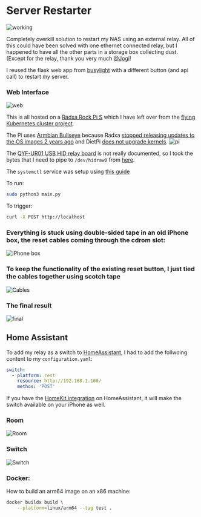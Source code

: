 # Server Restarter

![working](images/working.gif)

Completely overkill solution to restart my NAS using an external relay. All of this could have been solved with one ethernet connected relay, but I happened to have all the other parts in a storage box collecting dust. (Except for the relay, thank you very much [@Jogi](https://github.com/jogi-k)!

I reused the flask web app from [busylight](https://github.com/danacr/busylight) with a different button (and api call) to restart my server.

### Web Interface
![web](./images/IMG_0487.jpeg)

This is all hosted on a [Radxa Rock Pi S](https://wiki.radxa.com/RockpiS) which I have left over from the [flying Kubernetes cluster project](https://github.com/danacr/Kubernetes-The-Fun-Way/tree/master/02-kubernetes-operator-for-drones).

The Pi uses [Armbian Bullseye](https://www.armbian.com/rockpi-s/) because Radxa [stopped releasing updates to the OS images 2 years ago](https://wiki.radxa.com/RockpiS/downloads) and DietPi [does not upgrade kernels](https://dietpi.com/forum/t/kernel-5-16/6154/2).
![pi](images/pi.jpeg)

The [QYF-UR01 USB HID relay board](https://de.aliexpress.com/i/4000280363602.html?gatewayAdapt=glo2deu) is not really documented, so I took the bytes that I need to pipe to `/dev/hidraw0` from [here](https://github.com/zwizwa/usb_relay_ch551g).

The `systemctl` service was setup using [this guide](https://medium.com/codex/setup-a-python-script-as-a-service-through-systemctl-systemd-f0cc55a42267)

To run:
```bash
sudo python3 main.py
```

To trigger:
```bash
curl -X POST http://localhost
```

### Everything is stuck using double-sided tape in an old iPhone box, the reset cables coming through the cdrom slot:
![iPhone box](images/IMG_0462.jpeg)

### To keep the functionality of the existing reset button, I just tied the cables together using scotch tape
![Cables](images/IMG_0463.jpeg)

### The final result
![final](images/IMG_0467.jpeg)

## Home Assistant

To add my relay as a switch to [HomeAssistant](https://www.home-assistant.io/), I had to add the follwoing content to my `configuration.yaml`:
```yaml
switch:
  - platform: rest
    resource: http://192.168.1.100/
    methos: 'POST'
```

If you have the [HomeKit integration](https://www.home-assistant.io/integrations/homekit/) on HomeAssistant, it will make the switch available on your iPhone as well.
### Room
![Room](./images/IMG_0486.jpeg)
### Switch
![Switch](./images/IMG_0485.jpeg)


### Docker:
How to build an arm64 image on an x86 machine:
```bash
docker buildx build \
    --platform=linux/arm64 --tag test .
```